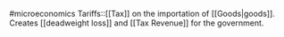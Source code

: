 #microeconomics 
Tariffs::[[Tax]] on the importation of [[Goods|goods]].  Creates [[deadweight loss]] and [[Tax Revenue]] for the government. 